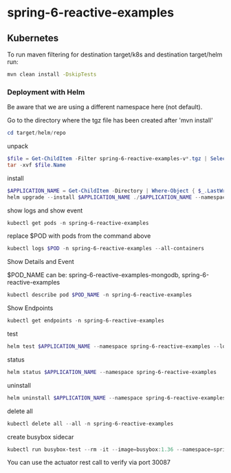 # spring-6-reactive-examples

## Kubernetes

To run maven filtering for destination target/k8s and destination target/helm run:
```bash
mvn clean install -DskipTests 
```

### Deployment with Helm

Be aware that we are using a different namespace here (not default).

Go to the directory where the tgz file has been created after 'mvn install'
```powershell
cd target/helm/repo
```

unpack
```powershell
$file = Get-ChildItem -Filter spring-6-reactive-examples-v*.tgz | Select-Object -First 1
tar -xvf $file.Name
```

install
```powershell
$APPLICATION_NAME = Get-ChildItem -Directory | Where-Object { $_.LastWriteTime -ge $file.LastWriteTime } | Select-Object -ExpandProperty Name
helm upgrade --install $APPLICATION_NAME ./$APPLICATION_NAME --namespace spring-6-reactive-examples --create-namespace --wait --timeout 5m --debug --render-subchart-notes
```

show logs and show event
```powershell
kubectl get pods -n spring-6-reactive-examples
```
replace $POD with pods from the command above
```powershell
kubectl logs $POD -n spring-6-reactive-examples --all-containers
```

Show Details and Event

$POD_NAME can be: spring-6-reactive-examples-mongodb, spring-6-reactive-examples
```powershell
kubectl describe pod $POD_NAME -n spring-6-reactive-examples
```

Show Endpoints
```powershell
kubectl get endpoints -n spring-6-reactive-examples
```

test
```powershell
helm test $APPLICATION_NAME --namespace spring-6-reactive-examples --logs
```

status
```powershell
helm status $APPLICATION_NAME --namespace spring-6-reactive-examples
```

uninstall
```powershell
helm uninstall $APPLICATION_NAME --namespace spring-6-reactive-examples
```

delete all
```powershell
kubectl delete all --all -n spring-6-reactive-examples
```

create busybox sidecar
```powershell
kubectl run busybox-test --rm -it --image=busybox:1.36 --namespace=spring-6-reactive-examples --command -- sh
```

You can use the actuator rest call to verify via port 30087

